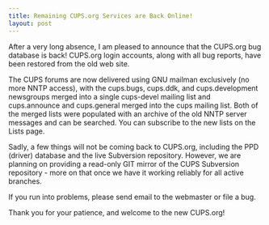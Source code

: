 ```yaml
---
title: Remaining CUPS.org Services are Back Online!
layout: post
---
```


After a very long absence, I am pleased to announce that the CUPS.org bug database is back!  CUPS.org login accounts, along with all bug reports, have been restored from the old web site.

The CUPS forums are now delivered using GNU mailman exclusively (no more NNTP access), with the cups.bugs, cups.ddk, and cups.development newsgroups merged into a single cups-devel mailing list and cups.announce and cups.general merged into the cups mailing list. Both of the merged lists were populated with an archive of the old NNTP server messages and can be searched.  You can subscribe to the new lists on the Lists page.

Sadly, a few things will not be coming back to CUPS.org, including the PPD (driver) database and the live Subversion repository. However, we are planning on providing a read-only GIT mirror of the CUPS Subversion repository - more on that once we have it working reliably for all active branches.

If you run into problems, please send email to the webmaster or file a bug.

Thank you for your patience, and welcome to the new CUPS.org!
